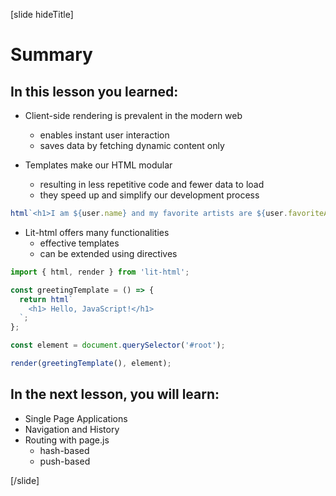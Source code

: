 [slide hideTitle]

# Summary

## In this lesson you learned:

- Client-side rendering is prevalent in the modern web
    * enables instant user interaction
    * saves data by fetching dynamic content only

- Templates make our HTML modular
    * resulting in less repetitive code and fewer data to load
    * they speed up and simplify our development process

```js
html`<h1>I am ${user.name} and my favorite artists are ${user.favoriteArtists.join(', ')}.</h1>`
```

- Lit-html offers many functionalities
    * effective templates
    * can be extended using directives

```js
import { html, render } from 'lit-html';

const greetingTemplate = () => {
  return html`
    <h1> Hello, JavaScript!</h1>
  `;
};

const element = document.querySelector('#root');

render(greetingTemplate(), element);

```


## In the next lesson, you will learn:

- Single Page Application​s
- Navigation and History​
- Routing with page.js
    * hash-based​
    * push-based​ 

[/slide]
